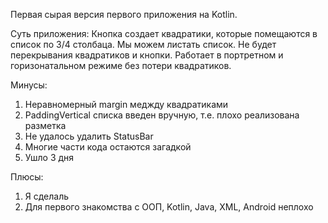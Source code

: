 Первая сырая версия первого приложения на Kotlin.

Суть приложения: Кнопка создает квадратики, которые помещаются в список по 3/4 столбаца. 
Мы можем листать список. 
Не будет перекрывания квадратиков и кнопки.
Работает в портретном и горизонатальном режиме без потери квадратиков.

Минусы: 
1) Неравномерный margin меджду квадратиками
2) PaddingVertical списка введен вручную, т.е. плохо реализована разметка
3) Не удалось удалить StatusBar
4) Многие части кода остаются загадкой
5) Ушло 3 дня

Плюсы:
1) Я сделаль
2) Для первого знакомства с ООП, Kotlin, Java, XML, Android неплохо
